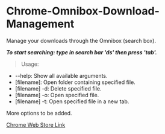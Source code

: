  Chrome-Omnibox-Download-Management
 ==================================

Manage your downloads through the Omnibox (search box).

***To start searching: type in search bar 'ds' then press 'tab'.***

> Usage:
* --help: Show all available arguments.
* [filename]: Open folder containing specified file.
* [filename] -d: Delete specified file.
* [filename] -o: Open specified file.
* [filename] -t: Open specified file in a new tab.

More options to be added.

[Chrome Web Store Link](https://chrome.google.com/webstore/detail/search-downloads/obefkpoacckligmdblalmddagdkcncbf)
